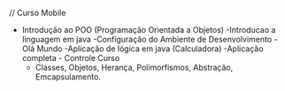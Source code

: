 // Curso Mobile
- Introdução ao POO (Programação Orientada a Objetos)
     -Introducao a linguagem em java
     -Configuração do Ambiente de Desenvolvimento
     -Olá Mundo
     -Aplicação de lógica em java (Calculadora)
     -Aplicação completa - Controle Curso
     - Classes, Objetos, Herança, Polimorfismos, Abstração, Emcapsulamento. 
